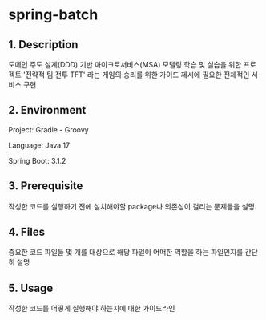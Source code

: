 # spring-batch

## 1. Description
도메인 주도 설계(DDD) 기반 마이크로서비스(MSA) 모델링 학습 및 실습을 위한 프로젝트
'전략적 팀 전투 TFT' 라는 게임의 승리를 위한 가이드 제시에 필요한 전체적인 서비스 구현

## 2. Environment
Project: Gradle - Groovy

Language: Java 17

Spring Boot: 3.1.2

## 3. Prerequisite
작성한 코드를 실행하기 전에 설치해야할 package나 의존성이 걸리는 문제들을 설명.

## 4. Files
중요한 코드 파일들 몇 개를 대상으로 해당 파일이 어떠한 역할을 하는 파일인지를 간단히 설명

## 5. Usage
작성한 코드를 어떻게 실행해야 하는지에 대한 가이드라인